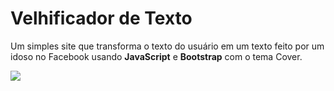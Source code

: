 # Velhificador de Texto
Um simples site que transforma o texto do usuário em um texto feito por um idoso no Facebook usando <b>JavaScript</b> e <b>Bootstrap</b> com o tema Cover.

<img src="https://i.imgur.com/fDhF15X.gif">
